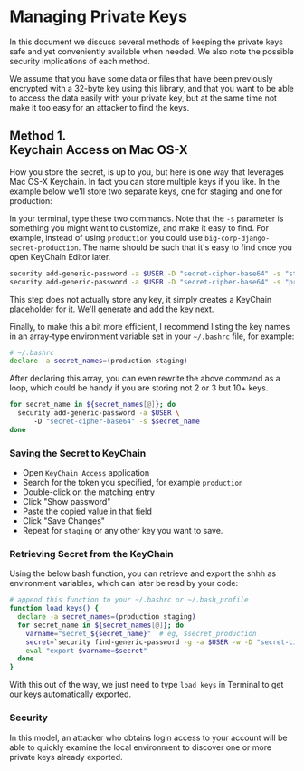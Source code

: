 # Managing Private Keys

In this document we discuss several methods of keeping the private keys safe and yet conveniently available when needed. We also note the possible security implications of each method.

We assume that you have some data or files that have been previously encrypted with a 32-byte key using this library, and that you want to be able to access the data easily with your private key, but at the same time not make it too easy for an attacker to find the keys.

## Method 1.<br>Keychain Access on Mac OS-X

How you store the secret, is up to you, but here is one way that leverages Mac OS-X Keychain. In fact you can store multiple keys if you like. In the example below we'll store two separate keys, one for staging and one for production:

In your terminal, type these two commands. Note that the `-s` parameter is something you might want to customize, and make it easy to find. For example, instead of using `production` you could use `big-corp-django-secret-production`. The name should be such that it's easy to find once you open KeyChain Editor later.

```bash
security add-generic-password -a $USER -D "secret-cipher-base64" -s "staging"
security add-generic-password -a $USER -D "secret-cipher-base64" -s "production"
```

This step does not actually store any key, it simply creates a KeyChain placeholder for it. We'll generate and add the key next.

Finally, to make this a bit more efficient, I recommend listing the key names in an array-type environment variable set in your `~/.bashrc` file, for example:

```bash
# ~/.bashrc
declare -a secret_names=(production staging)
```

After declaring this array, you can even rewrite the above command as a loop, which could be handy if you are storing not 2 or 3 but 10+ keys.

```bash
for secret_name in ${secret_names[@]}; do
  security add-generic-password -a $USER \ 
      -D "secret-cipher-base64" -s $secret_name
done
```
 
### Saving the Secret to KeyChain

* Open `KeyChain Access` application 
* Search for the token you specified, for example `production`
* Double-click on the matching entry
* Click "Show password"
* Paste the copied value in that field
* Click "Save Changes"
* Repeat for `staging` or any other key you want to save.

### Retrieving Secret from the KeyChain

Using the below bash function, you can retrieve and export the shhh as environment variables, which can later be read by your code:

```bash
# append this function to your ~/.bashrc or ~/.bash_profile
function load_keys() {
  declare -a secret_names=(production staging)
  for secret_name in ${secret_names[@]}; do
    varname="secret_${secret_name}"  # eg, $secret_production 
    secret=`security find-generic-password -g -a $USER -w -D "secret-cipher-base64" -s "$secret_name"`
    eval "export $varname=$secret"
  done
}  
```

With this out of the way, we just need to type `load_keys` in Terminal to get our keys automatically exported.

### Security

In this model, an attacker who obtains login access to your account will be able to quickly examine the local environment to discover one or more private keys already exported.

